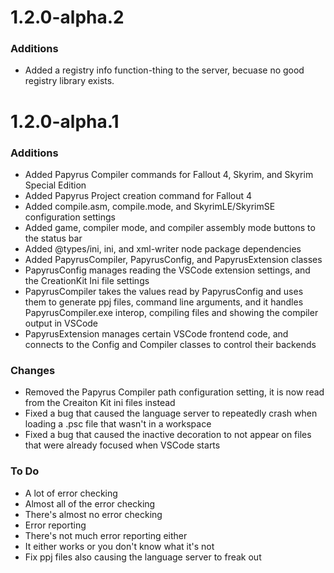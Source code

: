 # 1.2.0-alpha.2
### Additions
* Added a registry info function-thing to the server, becuase no good registry library exists.
# 1.2.0-alpha.1
### Additions
* Added Papyrus Compiler commands for Fallout 4, Skyrim, and Skyrim Special Edition
* Added Papyrus Project creation command for Fallout 4
* Added compile.asm, compile.mode, and SkyrimLE/SkyrimSE configuration settings
* Added game, compiler mode, and compiler assembly mode buttons to the status bar
* Added @types/ini, ini, and xml-writer node package dependencies
* Added PapyrusCompiler, PapyrusConfig, and PapyrusExtension classes
* PapyrusConfig manages reading the VSCode extension settings, and the CreationKit Ini file settings
* PapyrusCompiler takes the values read by PapyrusConfig and uses them to generate ppj files, command line arguments, and it handles PapyrusCompiler.exe interop, compiling files and showing the compiler output in VSCode
* PapyrusExtension manages certain VSCode frontend code, and connects to the Config and Compiler classes to control their backends
### Changes
* Removed the Papyrus Compiler path configuration setting, it is now read from the Creaiton Kit ini files instead
* Fixed a bug that caused the language server to repeatedly crash when loading a .psc file that wasn't in a workspace
* Fixed a bug that caused the inactive decoration to not appear on files that were already focused when VSCode starts
### To Do
* A lot of error checking
* Almost all of the error checking
* There's almost no error checking
* Error reporting
* There's not much error reporting either
* It either works or you don't know what it's not
* Fix ppj files also causing the language server to freak out
